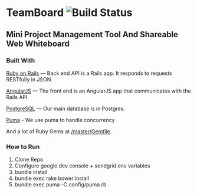 # TeamBoard ![Build Status](https://travis-ci.org/xuorig/team-board.svg?branch=master)
## Mini Project Management Tool And Shareable Web Whiteboard

### Built With

[Ruby on Rails](http://rubyonrails.org/) — Back end API is a Rails app. It responds to requests RESTfully in JSON.

[AngularJS](https://angularjs.org/) — The front end is an AngularJS app that communicates with the Rails API.

[PostgreSQL](http://www.postgresql.org/) — Our main database is in Postgres.

[Puma](https://github.com/puma/puma) - We use puma to handle concurrency

And a lot of Ruby Gems at [/master/Gemfile](https://github.com/xuorig/team-board/blob/master/Gemfile).

### How to Run

1. Clone Repo
2. Configure google dev console + sendgrid env variables
2. bundle install
3. bundle exec rake bower:install
4. bundle exec puma -C config/puma.rb
